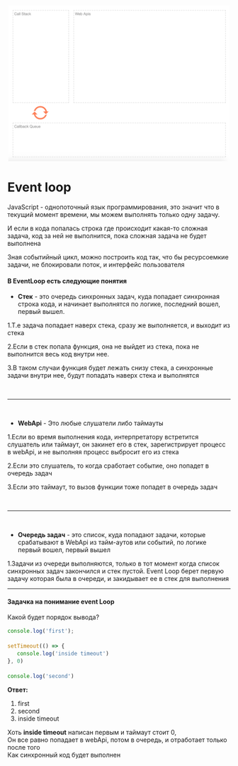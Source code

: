 <a href="http://latentflip.com/loupe/?code=JC5vbignYnV0dG9uJywgJ2NsaWNrJywgZnVuY3Rpb24gb25DbGljaygpIHsKICAgIHNldFRpbWVvdXQoZnVuY3Rpb24gdGltZXIoKSB7CiAgICAgICAgY29uc29sZS5sb2coJ1lvdSBjbGlja2VkIHRoZSBidXR0b24hJyk7ICAgIAogICAgfSwgMjAwMCk7Cn0pOwoKY29uc29sZS5sb2coIkhpISIpOwoKc2V0VGltZW91dChmdW5jdGlvbiB0aW1lb3V0KCkgewogICAgY29uc29sZS5sb2coIkNsaWNrIHRoZSBidXR0b24hIik7Cn0sIDUwMDApOwoKY29uc29sZS5sb2coIldlbGNvbWUgdG8gbG91cGUuIik7!!!PGJ1dHRvbj5DbGljayBtZSE8L2J1dHRvbj4%3D">
  <p align="center" style="text-align:center">
      <img src="./img/illustration.png" alt="illustration" width="500"/>
  </p>
</a>

# Event loop

JavaScript - однопоточный язык программирования, это значит что в текущий момент времени, мы можем выполнять только одну задачу.

И если в кода попалась строка где происходит какая-то сложная задача, код за ней не выполнится, пока сложная задача не будет выполнена

Зная событийный цикл, можно построить код так, что бы ресурсоемкие задачи, не блокировали поток, и интерфейс пользователя


#### В EventLoop есть следующие понятия

* **Стек** - это очередь синхронных задач, куда попадает синхронная строка кода, и начинает выполнятся по логике, последний вошел, первый вышел.

1.Т.е задача попадает наверх стека, сразу же выполняется, и выходит из стека

2.Если в стек попала функция, она не выйдет из стека, пока не выполнится весь код внутри нее.  

3.В таком случаи функция будет лежать снизу стека, а синхронные задачи внутри нее, будут попадать наверх стека и выполнятся

<br>

___

<br>

* **WebApi** - Это любые слушатели либо таймауты

1.Если во время выполнения кода, интерпретатору встретится слушатель или таймаут, он закинет его в стек, зарегистрирует процесс в webApi, и не выполняя процесс выбросит его из стека

2.Если это слушатель, то когда сработает событие, оно попадет в очередь задач

3.Если это таймаут, то вызов функции тоже попадет в очередь задач

<br>

___

<br>

* **Очередь задач** - это список, куда попадают задачи, которые срабатывают в WebApi из тайм-аутов или событий, по логике первый вошел, первый вышел

1.Задачи из очереди выполняются, только в тот момент когда список синхронных задач закончился и стек пустой. Event Loop берет первую задачу которая была в очереди, и закидывает ее в стек для выполнения


___

#### Задачка на понимание event Loop

Какой будет порядок вывода?

```javascript
console.log('first');

setTimeout(() => {
   console.log('inside timeout')
}, 0)

console.log('second')
```

**Ответ:**

1. first
2. second
3. inside timeout

Хоть **inside timeout** написан первым и таймаут стоит 0,   
Он все равно попадает в webApi, потом в очередь, и отработает только после того  
Как синхронный код будет выполнен
